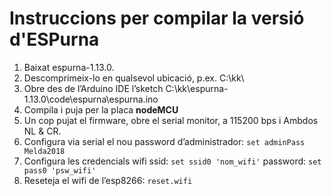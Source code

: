 # Instruccions per compilar la versió d'ESPurna

1. Baixat espurna-1.13.0.
2. Descomprimeix-lo en qualsevol ubicació, p.ex. C:\kk\
3. Obre des de l’Arduino IDE l’sketch C:\kk\espurna-1.13.0\code\espurna\espurna.ino
4. Compila i puja per la placa **nodeMCU**
5. Un cop pujat el firmware, obre el serial monitor, a 115200 bps i Ambdos  NL & CR.
6. Configura via serial el nou password d’administrador: `set adminPass Melda2018`
7. Configura les credencials wifi ssid: `set ssid0 'nom_wifi'` password:  `set pass0 'psw_wifi'`
8. Reseteja el wifi de l’esp8266: `reset.wifi`
